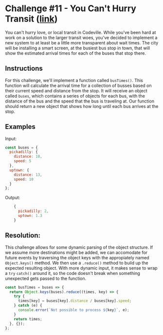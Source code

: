 # Challenge #11 - You Can't Hurry Transit ([link](https://coding-challenge.lighthouselabs.ca/challenge/11))

You can't hurry love, or local transit in Codeville. While you've been hard at work on a solution to the larger transit woes, you've decided to implement a new system to at least be a little more transparent about wait times. The city will be installing a smart screen, at the busiest bus stop in town, that will show the estimated arrival times for each of the buses that stop there.

## Instructions

For this challenge, we'll implement a function called `busTimes()`. This function will calculate the arrival time for a collection of busses based on their current speed and distance from the stop. It will receive an object called `buses`, which contains a series of objects for each bus, with the distance of the bus and the speed that the bus is traveling at. Our function should return a new object that shows how long until each bus arrives at the stop.

## Examples

Input:

```js
const buses = {
  pickadilly: {
    distance: 10,
    speed: 5
  },
  uptown: {
    distance: 13,
    speed: 10
  }
};
```

Output:

```js
    {
      pickadilly: 2,
      uptown: 1.3
    }
```

## Resolution:

This challenge allows for some dynamic parsing of the object structure. If we assume more destinations might be added, we can accomodate for future events by traversing the object keys with the appropiately named `Object.keys()` method. We then use a `.reduce()` method to build up the expected resulting object.
With more dynamic input, it makes sense to wrap a `try` `catch()` around it, so the code doesn't break when something unexpected gets passed to the function.

```js
const busTimes = buses => {
  return Object.keys(buses).reduce((times, key) => {
    try {
      times[key] = buses[key].distance / buses[key].speed;
    } catch (e) {
      console.error(`Not possible to process ${key}`, e);
    }
    return times;
  }, {});
};
```
